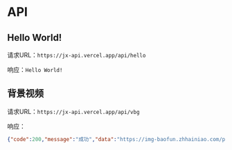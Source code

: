 # API

## Hello World!

请求URL：`https://jx-api.vercel.app/api/hello`

响应：`Hello World!`

## 背景视频

请求URL：`https://jx-api.vercel.app/api/vbg`

响应：

```json
{"code":200,"message":"成功","data":"https://img-baofun.zhhainiao.com/pcwallpaper_ugc/preview/2d7a067d51ffa080e5a5c5abb4403e9b_preview.mp4"}
```

